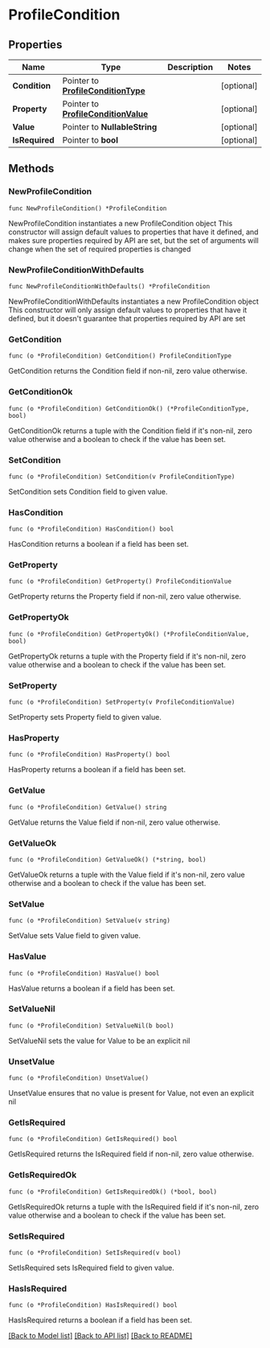 # ProfileCondition

## Properties

Name | Type | Description | Notes
------------ | ------------- | ------------- | -------------
**Condition** | Pointer to [**ProfileConditionType**](ProfileConditionType.md) |  | [optional] 
**Property** | Pointer to [**ProfileConditionValue**](ProfileConditionValue.md) |  | [optional] 
**Value** | Pointer to **NullableString** |  | [optional] 
**IsRequired** | Pointer to **bool** |  | [optional] 

## Methods

### NewProfileCondition

`func NewProfileCondition() *ProfileCondition`

NewProfileCondition instantiates a new ProfileCondition object
This constructor will assign default values to properties that have it defined,
and makes sure properties required by API are set, but the set of arguments
will change when the set of required properties is changed

### NewProfileConditionWithDefaults

`func NewProfileConditionWithDefaults() *ProfileCondition`

NewProfileConditionWithDefaults instantiates a new ProfileCondition object
This constructor will only assign default values to properties that have it defined,
but it doesn't guarantee that properties required by API are set

### GetCondition

`func (o *ProfileCondition) GetCondition() ProfileConditionType`

GetCondition returns the Condition field if non-nil, zero value otherwise.

### GetConditionOk

`func (o *ProfileCondition) GetConditionOk() (*ProfileConditionType, bool)`

GetConditionOk returns a tuple with the Condition field if it's non-nil, zero value otherwise
and a boolean to check if the value has been set.

### SetCondition

`func (o *ProfileCondition) SetCondition(v ProfileConditionType)`

SetCondition sets Condition field to given value.

### HasCondition

`func (o *ProfileCondition) HasCondition() bool`

HasCondition returns a boolean if a field has been set.

### GetProperty

`func (o *ProfileCondition) GetProperty() ProfileConditionValue`

GetProperty returns the Property field if non-nil, zero value otherwise.

### GetPropertyOk

`func (o *ProfileCondition) GetPropertyOk() (*ProfileConditionValue, bool)`

GetPropertyOk returns a tuple with the Property field if it's non-nil, zero value otherwise
and a boolean to check if the value has been set.

### SetProperty

`func (o *ProfileCondition) SetProperty(v ProfileConditionValue)`

SetProperty sets Property field to given value.

### HasProperty

`func (o *ProfileCondition) HasProperty() bool`

HasProperty returns a boolean if a field has been set.

### GetValue

`func (o *ProfileCondition) GetValue() string`

GetValue returns the Value field if non-nil, zero value otherwise.

### GetValueOk

`func (o *ProfileCondition) GetValueOk() (*string, bool)`

GetValueOk returns a tuple with the Value field if it's non-nil, zero value otherwise
and a boolean to check if the value has been set.

### SetValue

`func (o *ProfileCondition) SetValue(v string)`

SetValue sets Value field to given value.

### HasValue

`func (o *ProfileCondition) HasValue() bool`

HasValue returns a boolean if a field has been set.

### SetValueNil

`func (o *ProfileCondition) SetValueNil(b bool)`

 SetValueNil sets the value for Value to be an explicit nil

### UnsetValue
`func (o *ProfileCondition) UnsetValue()`

UnsetValue ensures that no value is present for Value, not even an explicit nil
### GetIsRequired

`func (o *ProfileCondition) GetIsRequired() bool`

GetIsRequired returns the IsRequired field if non-nil, zero value otherwise.

### GetIsRequiredOk

`func (o *ProfileCondition) GetIsRequiredOk() (*bool, bool)`

GetIsRequiredOk returns a tuple with the IsRequired field if it's non-nil, zero value otherwise
and a boolean to check if the value has been set.

### SetIsRequired

`func (o *ProfileCondition) SetIsRequired(v bool)`

SetIsRequired sets IsRequired field to given value.

### HasIsRequired

`func (o *ProfileCondition) HasIsRequired() bool`

HasIsRequired returns a boolean if a field has been set.


[[Back to Model list]](../README.md#documentation-for-models) [[Back to API list]](../README.md#documentation-for-api-endpoints) [[Back to README]](../README.md)


